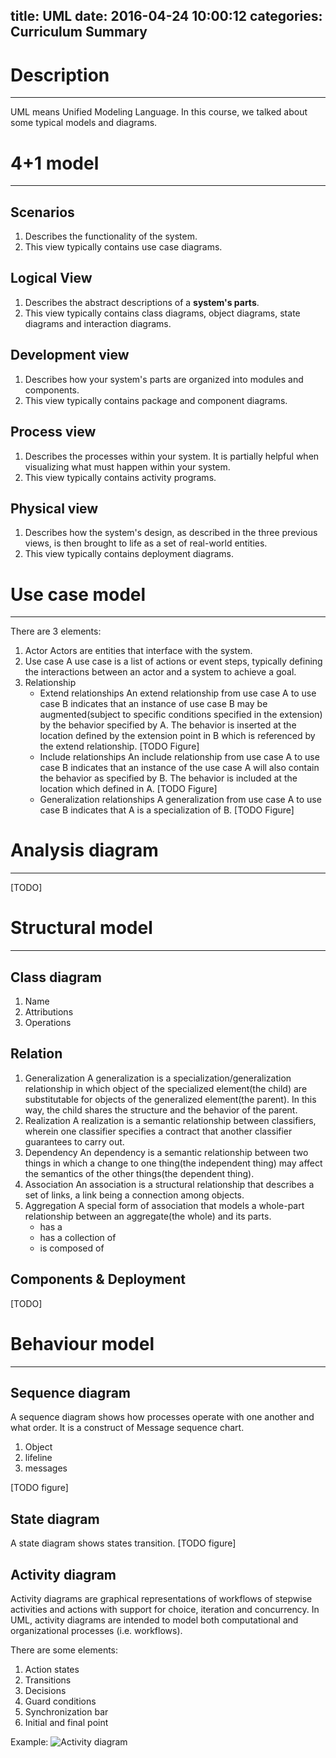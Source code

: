 title: UML
date: 2016-04-24 10:00:12
categories: Curriculum Summary
---

# Description
---
UML means Unified Modeling Language. In this course, we talked about some typical models and diagrams.

# 4+1 model
---
## Scenarios
1. Describes the functionality of the system.
2. This view typically contains use case diagrams.

## Logical View
1. Describes the abstract descriptions of a **system's parts**. 
2. This view typically contains class diagrams, object diagrams, state diagrams and interaction diagrams.

## Development view
1. Describes how your system's parts are organized into modules and components.
2. This view typically contains package and component diagrams.

## Process view
1. Describes the processes within your system. It is partially helpful when visualizing what must happen within your system.
2. This view typically contains activity programs.

## Physical view
1. Describes how the system's design, as described in the three previous views, is then brought to life as a set of real-world entities.
2. This view typically contains deployment diagrams.

# Use case model
---

There are 3 elements:
1. Actor
Actors are entities that interface with the system.
2. Use case
A use case is a list of actions or event steps, typically defining the interactions between an actor and a system to achieve a goal.
3. Relationship
	- Extend relationships
		An extend relationship from use case A to use case B indicates that an instance of use case B may be augmented(subject to specific conditions specified in the extension) by the behavior specified by A. The behavior is inserted at the location defined by the extension point in B which is referenced by the extend relationship.
		[TODO Figure]
	- Include relationships
		An include relationship from use case A to use case B indicates that an instance of the use case A will also contain the behavior as specified by B. The behavior is included at the location which defined in A.
		[TODO Figure]
	- Generalization relationships
		A generalization from use case A to use case B indicates that A is a specialization of B.
		[TODO Figure]


# Analysis diagram
---
[TODO]

# Structural model
---
## Class diagram
1. Name
2. Attributions
3. Operations

## Relation
1. Generalization
A generalization is a specialization/generalization relationship in which object of the specialized element(the child) are substitutable for objects of the generalized element(the parent). In this way, the child shares the structure and the behavior of the parent. 
2. Realization
A realization is a semantic relationship between classifiers, wherein one classifier specifies a contract that another classifier guarantees to carry out.
3. Dependency
An dependency is a semantic relationship between two things in which a change to one thing(the independent thing) may affect the semantics of the other things(the dependent thing).
4. Association
An association is a structural relationship that describes a set of links, a link being a connection among objects.
5. Aggregation
A special form of association that models a whole-part relationship between an aggregate(the whole) and its parts.
	- has a
	- has a collection of
	- is composed of
## Components & Deployment
[TODO]

# Behaviour model
---
## Sequence diagram
A sequence diagram shows how processes operate with one another and what order. It is a construct of Message sequence chart.
1. Object
2. lifeline
3. messages

[TODO figure]
## State diagram
A state diagram shows states transition.
[TODO figure]

## Activity diagram
Activity diagrams are graphical representations of workflows of stepwise activities and actions with support for choice, iteration and concurrency. In UML, activity diagrams are intended to model both computational and organizational processes (i.e. workflows).

There are some elements:
1. Action states
2. Transitions
3. Decisions
4. Guard conditions
5. Synchronization bar
6. Initial and final point

Example:
![Activity diagram](http://7xssst.com2.z0.glb.clouddn.com/Activity%20Diagram%20demo.png)
